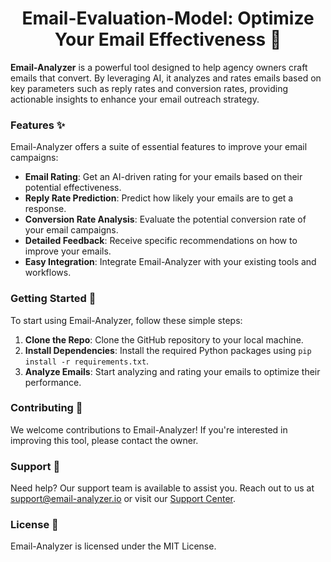 <h1 align="center">Email-Evaluation-Model: Optimize Your Email Effectiveness 📧</h1>

**Email-Analyzer** is a powerful tool designed to help agency owners craft emails that convert. By leveraging AI, it analyzes and rates emails based on key parameters such as reply rates and conversion rates, providing actionable insights to enhance your email outreach strategy.

### Features ✨

Email-Analyzer offers a suite of essential features to improve your email campaigns:

- **Email Rating**: Get an AI-driven rating for your emails based on their potential effectiveness.
- **Reply Rate Prediction**: Predict how likely your emails are to get a response.
- **Conversion Rate Analysis**: Evaluate the potential conversion rate of your email campaigns.
- **Detailed Feedback**: Receive specific recommendations on how to improve your emails.
- **Easy Integration**: Integrate Email-Analyzer with your existing tools and workflows.

### Getting Started 🚀

To start using Email-Analyzer, follow these simple steps:

1. **Clone the Repo**: Clone the GitHub repository to your local machine.
2. **Install Dependencies**: Install the required Python packages using `pip install -r requirements.txt`.
3. **Analyze Emails**: Start analyzing and rating your emails to optimize their performance.

### Contributing 🤝

We welcome contributions to Email-Analyzer! If you're interested in improving this tool, please contact the owner.

### Support 💬

Need help? Our support team is available to assist you. Reach out to us at support@email-analyzer.io or visit our [Support Center](#).

### License 📄

Email-Analyzer is licensed under the MIT License.
